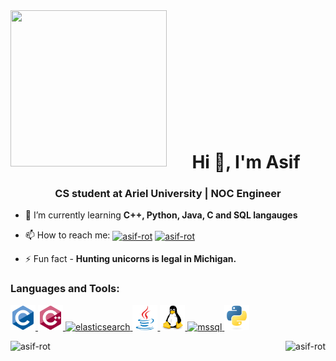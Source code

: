 <img align="left" width="250" height="250" src="https://user-images.githubusercontent.com/74010095/118391998-d785d800-b63f-11eb-914e-b6098c5d2a0c.png">
<br><br><br><br><br><br><br><br><br><br><br>
<h1 align="center">Hi 👋, I'm Asif</h1>
<h3 align="center">CS student at Ariel University | NOC Engineer</h3>

- 🌱 I’m currently learning **C++, Python, Java, C and SQL langauges**

- 📫 How to reach me: <a href="https://linkedin.com/in/asif-rot" target="blank"><img align="center" src="https://user-images.githubusercontent.com/74010095/118392719-a1e2ee00-b643-11eb-8f57-aed31feded47.png" alt="asif-rot" height="40" width="40" /></a>
<a href="mailto:asif.rot12@gmail.com" target="blank"><img align="center" src="https://user-images.githubusercontent.com/74010095/118392791-07cf7580-b644-11eb-8d2a-f8b42b7c1656.png" alt="asif-rot" height="42" width="42" /></a>
</p>

- ⚡ Fun fact - **Hunting unicorns is legal in Michigan.**


<h3 align="left">Languages and Tools:</h3>
<p align="left"> <a href="https://www.cprogramming.com/" target="_blank"> <img src="https://raw.githubusercontent.com/devicons/devicon/master/icons/c/c-original.svg" alt="c" width="40" height="40"/> </a> <a href="https://www.w3schools.com/cpp/" target="_blank"> <img src="https://raw.githubusercontent.com/devicons/devicon/master/icons/cplusplus/cplusplus-original.svg" alt="cplusplus" width="40" height="40"/> </a> <a href="https://www.elastic.co" target="_blank"> <img src="https://www.vectorlogo.zone/logos/elastic/elastic-icon.svg" alt="elasticsearch" width="40" height="40"/> </a> <a href="https://www.java.com" target="_blank"> <img src="https://raw.githubusercontent.com/devicons/devicon/master/icons/java/java-original.svg" alt="java" width="40" height="40"/> </a> <a href="https://www.linux.org/" target="_blank"> <img src="https://raw.githubusercontent.com/devicons/devicon/master/icons/linux/linux-original.svg" alt="linux" width="40" height="40"/> </a> <a href="https://www.microsoft.com/en-us/sql-server" target="_blank"> <img src="https://upload.wikimedia.org/wikipedia/he/3/39/Microsoft_SQL_server_logo.png" alt="mssql" width="40" height="40"/> </a> <a href="https://www.python.org" target="_blank"> <img src="https://raw.githubusercontent.com/devicons/devicon/master/icons/python/python-original.svg" alt="python" width="40" height="40"/> </a> </p>

<p><img align="left" src="https://github-readme-stats.vercel.app/api/top-langs?username=asif-rot&show_icons=true&theme=material-palenight&locale=en&layout=compact" alt="asif-rot" />

<img align="right" src="https://github-readme-stats.vercel.app/api?username=asif-rot&show_icons=true&theme=material-palenight&locale=en" alt="asif-rot" /></p>
